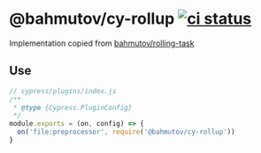# @bahmutov/cy-rollup [![ci status][ci image]][ci url]

Implementation copied from [bahmutov/rolling-task](https://github.com/bahmutov/rolling-task)

## Use

```js
// cypress/plugins/index.js
/**
 * @type {Cypress.PluginConfig}
 */
module.exports = (on, config) => {
  on('file:preprocessor', require('@bahmutov/cy-rollup'))
}
```

[ci image]: https://github.com/bahmutov/cy-rollup/workflows/ci/badge.svg?branch=master
[ci url]: https://github.com/bahmutov/cy-rollup/actions
